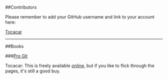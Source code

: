 ##Contributors

Please remember to add your GitHub username and link to your account here:

[Tocacar](https://github.com/tocacar)

-------

##Books

###[Pro Git](http://www.amazon.com/Pro-Git-Scott-Chacon/dp/1430218339)

Tocacar: This is freely available [online](http://git-scm.com/book), but if you like to flick through the pages, it's still a good buy.

